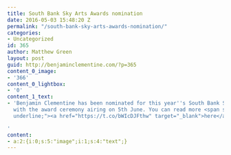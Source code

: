 ```yaml
---
title: South Bank Sky Arts Awards nomination
date: 2016-05-03 15:48:20 Z
permalink: "/south-bank-sky-arts-awards-nomination/"
categories:
- Uncategorized
id: 365
author: Matthew Green
layout: post
guid: http://benjaminclementine.com/?p=365
content_0_image:
- '366'
content_0_lightbox:
- '0'
content_1_text:
- 'Benjamin Clementine has been nominated for this year''s South Bank Sky Arts Awards,
  with the award ceremony airing on 5th June. You can read more <span style="text-decoration:
  underline;"><a href="https://t.co/bWIcDJFthw" target="_blank">here</a></span>.

'
content:
- a:2:{i:0;s:5:"image";i:1;s:4:"text";}
---
```


